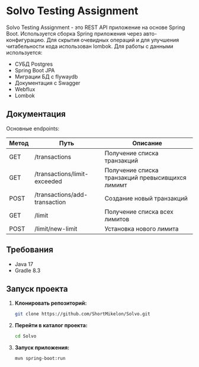 # Solvo Testing Assignment

Solvo Testing Assignment - это REST API приложение на основе Spring Boot.
Используется cборка Spring приложения через авто-конфигурацию. Для скрытия очевидных операций и
для улучшения читабельности кода использован lombok.
Для работы с данными используется:
- СУБД Postgres
- Spring Boot JPA
- Миграции БД с flywaydb
- Документация с Swagger
- Webflux
- Lombok

## Документация
Основныe endpoints:

| Метод  | Путь                                | Описание                                            |
|--------|-------------------------------------|-----------------------------------------------------|
| GET    | /transactions                       | Получение списка транзакций                         |
| GET    | /transactions/limit-exceeded        | Получение списка транзакций превысивщихся лимимт    |
| POST   | /transactions/add-transaction       | Создание новый транзакций                           |
| GET    | /limit                              | Получение списка всех лимитов                       |
| POST   | /limit/new-limit                    | Установка нового лимита                             |



## Требования

- Java 17
- Gradle 8.3

## Запуск проекта

1. **Клонировать репозиторий:**
    ```bash
    git clone https://github.com/ShortMikelon/Solvo.git
    ```
    
2. **Перейти в каталог проекта:**
    ```bash
    cd Solvo
    ```
   
3. **Запуск приложения:**
    ```bash
    mvn spring-boot:run
    ```

